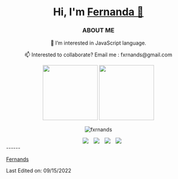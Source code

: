 <h1 align="center">Hi, I'm <a href="https://instagram.com/fxrnxnds/" target="blank">
Fernanda 👋</a></h1>

<h3 align="center"> ABOUT ME </h3>
<p align="center">👀 I’m interested in JavaScript language.</p>
<p align="center">📫 Interested to collaborate? Email me : fxrnands@gmail.com</p>

  
<p align= "center">
  <img height= "150" src="https://github-readme-stats.vercel.app/api?username=fxrnands&theme=react&show_icons=true&include_all_commits=true" />
  <img height= "150" src="https://github-readme-stats.vercel.app/api/top-langs/?username=fxrnands&theme=react&layout=compact" />
</p>
<p margin-top:"40px" align="center"> <img src="https://komarev.com/ghpvc/?username=fxrnands" alt="fxrnands" /> </p>
<div align="center"  class="icons-social" style="margin-left: 10px;">
        <a style="margin-left: 10px;"  target="_blank" href="https://www.linkedin.com/in/fxrnands/">
			<img src="https://img.icons8.com/doodle/40/000000/linkedin--v2.png"></a>
        <a style="margin-left: 10px;" target="_blank" href="https://github.com/fxrnands">
		<img src="https://img.icons8.com/doodle/40/000000/github--v1.png"></a>
        <a style="margin-left: 10px;" target="_blank" href="https://instagram.com/fxrnxnds">
			<img src="https://img.icons8.com/doodle/40/000000/instagram-new--v2.png"></a>
		<a style="margin-left: 10px;" target="_blank" href="https://twitter.com/fxrnands">
			<img src="https://img.icons8.com/doodle/1x/twitter-squared--v2.png" ></a>
      </div>
------

[Fernands](https://github.com/fxrnands)

Last Edited on: 09/15/2022








